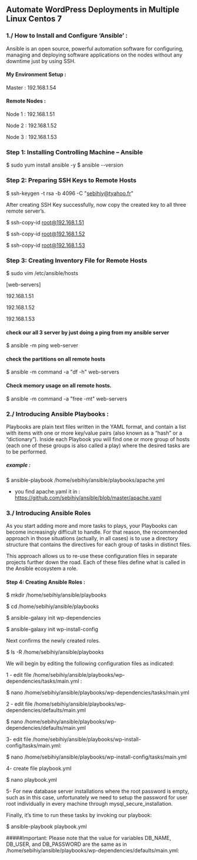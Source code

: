 ## Automate WordPress Deployments in Multiple Linux Centos 7

### 1./ How to Install and Configure ‘Ansible’ :
Ansible is an open source, powerful automation software for configuring, managing and deploying software applications on the nodes without any downtime just by using SSH.

#### My Environment Setup :
Master : 192.168.1.54

#### Remote Nodes :
Node 1 : 192.168.1.51

Node 2 : 192.168.1.52

Node 3 : 192.168.1.53

### Step 1: Installing Controlling Machine – Ansible

$ sudo yum install ansible -y
$ ansible --version

### Step 2: Preparing SSH Keys to Remote Hosts

$ ssh-keygen -t rsa -b 4096 -C "sebihiy@tyahoo.fr"

After creating SSH Key successfully, now copy the created key to all three remote server’s.

$ ssh-copy-id root@192.168.1.51

$ ssh-copy-id root@192.168.1.52

$ ssh-copy-id root@192.168.1.53

### Step 3: Creating Inventory File for Remote Hosts

$ sudo vim /etc/ansible/hosts

[web-servers]

192.168.1.51

192.168.1.52

192.168.1.53

#### check our all 3 server by just doing a ping from my ansible server

$ ansible -m ping web-server

#### check the partitions on all remote hosts

$ ansible -m command -a "df -h" web-servers

#### Check memory usage on all remote hosts.

$ ansible -m command -a "free -mt" web-servers

### 2./  Introducing Ansible Playbooks :

Playbooks are plain text files written in the YAML format, and contain a list with items with one or more key/value pairs (also known as a “hash” or a “dictionary”). Inside each Playbook you will find one or more group of hosts (each one of these groups is also called a play) where the desired tasks are to be performed.

##### example : 

$ ansible-playbook /home/sebihiy/ansible/playbooks/apache.yml

- you find apache.yaml  it in : https://github.com/sebihiy/ansible/blob/master/apache.yaml

### 3./ Introducing Ansible Roles

As you start adding more and more tasks to plays, your Playbooks can become increasingly difficult to handle. For that reason, the recommended approach in those situations (actually, in all cases) is to use a directory structure that contains the directives for each group of tasks in distinct files.

This approach allows us to re-use these configuration files in separate projects further down the road. Each of these files define what is called in the Ansible ecosystem a role.

#### Step 4: Creating Ansible Roles : 

$ mkdir /home/sebihiy/ansible/playbooks

$ cd /home/sebihiy/ansible/playbooks

$ ansible-galaxy init wp-dependencies

$ ansible-galaxy init wp-install-config

Next confirms the newly created roles.

$ ls -R /home/sebihiy/ansible/playbooks

We will begin by editing the following configuration files as indicated:

1 - edit file  /home/sebihiy/ansible/playbooks/wp-dependencies/tasks/main.yml : 

$ nano /home/sebihiy/ansible/playbooks/wp-dependencies/tasks/main.yml

2 - edit file /home/sebihiy/ansible/playbooks/wp-dependencies/defaults/main.yml

$ nano /home/sebihiy/ansible/playbooks/wp-dependencies/defaults/main.yml

3- edit file /home/sebihiy/ansible/playbooks/wp-install-config/tasks/main.yml:

$ nano /home/sebihiy/ansible/playbooks/wp-install-config/tasks/main.yml

4- create file playbook.yml

$ nano  playbook.yml

5- For new database server installations where the root password is empty, such as in this case, unfortunately we need to setup the password for user root individually in every machine through mysql_secure_installation.

Finally, it’s time to run these tasks by invoking our playbook:

$ ansible-playbook playbook.yml

#####Important: 
Please note that the value for variables DB_NAME, DB_USER, and DB_PASSWORD are the same as in /home/sebihiy/ansible/playbooks/wp-dependencies/defaults/main.yml:











